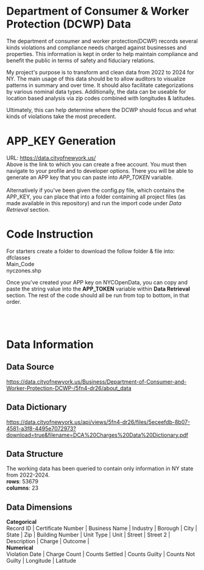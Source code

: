 # Department of Consumer & Worker Protection (DCWP) Data
The department of consumer and worker protection(DCWP) records several kinds violations and compliance needs charged against businesses and properties. This information is kept in order to help maintain compliance and benefit the public in terms of safety and fiduciary relations.<br>

My project's purpose is to transform and clean data from 2022 to 2024 for NY. The main usage of this data should be to allow auditors to visualize patterns in summary and over time. It should also facilitate categorizations by various nominal data types. Additionally, the data can be useable for location based analysis via zip codes combined with longitudes & latitudes.<br>

Ultimately, this can help determine where the DCWP should focus and what kinds of violations take the most precedent.

# APP_KEY Generation
URL: https://data.cityofnewyork.us/
<br> Above is the link to which you can create a free account. You must then navigate to your profile and to developer options. There you will be able to generate an APP key that you can paste into *APP_TOKEN* variable.
<br> <br>
Alternatively if you've been given the config.py file, which contains the APP_KEY, you can place that into a folder containing all project files (as made available in this repository) and run the import code under *Data Retrieval* section.

# Code Instruction
For starters create a folder to download the follow folder & file into:<br>
dfclasses<br>Main_Code<br>nyczones.shp<br>



Once you've created your APP key on NYCOpenData, you can copy and paste the string value into the **APP_TOKEN** variable within **Data Retrieval** section. The rest of the code should all be run from top to bottom, in that order.<br>


<br><br>

# Data Information
## Data Source
https://data.cityofnewyork.us/Business/Department-of-Consumer-and-Worker-Protection-DCWP-/5fn4-dr26/about_data
## Data Dictionary
https://data.cityofnewyork.us/api/views/5fn4-dr26/files/5eceefdb-8b07-4581-a3f8-4495e7072973?download=true&filename=DCA%20Charges%20Data%20Dictionary.pdf
## Data Structure
The working data has been queried to contain only information in NY state from 2022-2024. <br>
**rows**: 53679 <br>
**columns**: 23
## Data Dimensions
**Categorical**<br>
Record ID | Certificate Number | Business Name | Industry | Borough | City | State | Zip | 
Building Number | Unit Type | Unit | Street | Street 2 | Description | Charge | Outcome | <br>
**Numerical**<br>
Violation Date | Charge Count | Counts Settled | Counts Guilty | Counts Not Guilty | Longitude | Latitude



